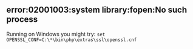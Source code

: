 ## error:02001003:system library:fopen:No such process
Running on Windows you might try: `set OPENSSL_CONF=C:\*\bin\php\extras\ssl\openssl.cnf`
